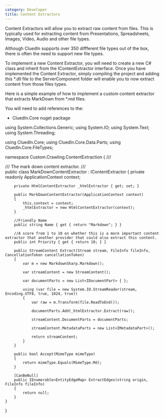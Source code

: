 ```yaml
---
category: Developer
title: Content Extractors
---
```


Content Extractors will allow you to extract raw content from files. This is typically used for extracting content from Presentations, Spreadsheets, Images, Video, Audio and other file types.

Although CluedIn supports over 350 diffferent file types out of the box, there is often the need to support new file types. 

To implement a new Content Extractor, you will need to create a new C# class and inherit from the IContentExtractor interface. Once you have implemented the Content Extractor, simply compiling the project and adding this *.dll file to the ServerComponent folder will enable you to now extract content from those files types. 

Here is a simple example of how to implement a custom content extractor that extracts MarkDown from *.md files.

You will need to add references to the:

 - CluedIn.Core nuget package

using System.Collections.Generic;
using System.IO;
using System.Text;
using System.Threading;

using CluedIn.Core;
using CluedIn.Core.Data.Parts;
using CluedIn.Core.FileTypes;

namespace Custom.Crawling.ContentExtraction
{
    /// <summary>
    /// The mark down content extractor.
    /// </summary>
    public class MarkDownContentExtractor : IContentExtractor
    {
        private readonly ApplicationContext context;

        private HtmlContentExtractor _htmlExtractor { get; set; }

        public MarkDownContentExtractor(ApplicationContext context)
        {
            this.context = context;
            _htmlExtractor = new HtmlContentExtractor(context);
        }

        //Friendly Name
        public string Name { get { return "Markdown"; } }

        //A score from 1 to 10 on whether this is a more important content extractor that another provider that could also extract this content.
        public int Priority { get { return 10; } }

        public StreamContent Extract(Stream stream, FileInfo fileInfo, CancellationToken cancellationToken)
        {
            var m = new MarkdownSharp.Markdown();

            var streamContent = new StreamContent();

            var documentParts = new List<IDocumentPart> { };

            using (var file = new System.IO.StreamReader(stream, Encoding.UTF8, true, 1024, true))
            {
                var raw = m.Transform(file.ReadToEnd());

                documentParts.Add(_htmlExtractor.Extract(raw));

                streamContent.DocumentParts = documentParts;

                streamContent.MetadataParts = new List<IMetadataPart>();

                return streamContent;
            }
        }

        public bool Accept(MimeType mimeType)
        {
            return mimeType.Equals(MimeType.Md);
        }

        [CanBeNull]
        public IEnumerable<EntityEdgeMap> ExtractEdges(string origin, FileInfo fileInfo)
        {
            return null;
        }
    }
}